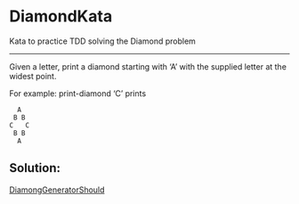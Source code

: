 # DiamondKata
Kata to practice TDD solving the Diamond problem 

-----

Given a letter, print a diamond starting with ‘A’ with the supplied letter at the widest point.

For example: print-diamond ‘C’ prints
```
  A
 B B
C   C
 B B
  A
```

## Solution:

[DiamongGeneratorShould](https://github.com/thebestpol/DiamondKata/blob/master/app/src/test/java/es/polgomez/diamondkata/DiamondGeneratorShould.java)
